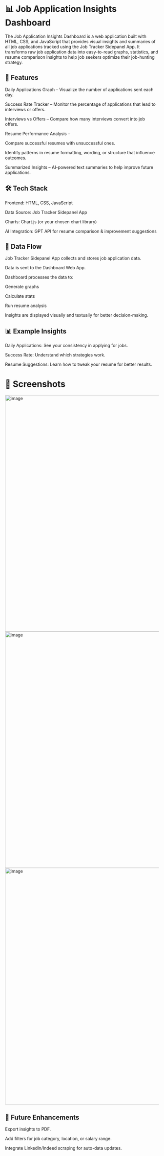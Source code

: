 # 📊 Job Application Insights Dashboard

The Job Application Insights Dashboard is a web application built with HTML, CSS, and JavaScript that provides visual insights and summaries of all job applications tracked using the Job Tracker Sidepanel App.
It transforms raw job application data into easy-to-read graphs, statistics, and resume comparison insights to help job seekers optimize their job-hunting strategy.

## 🚀 Features

Daily Applications Graph – Visualize the number of applications sent each day.

Success Rate Tracker – Monitor the percentage of applications that lead to interviews or offers.

Interviews vs Offers – Compare how many interviews convert into job offers.

Resume Performance Analysis –

Compare successful resumes with unsuccessful ones.

Identify patterns in resume formatting, wording, or structure that influence outcomes.

Summarized Insights – AI-powered text summaries to help improve future applications.

## 🛠️ Tech Stack

Frontend: HTML, CSS, JavaScript

Data Source: Job Tracker Sidepanel App

Charts: Chart.js (or your chosen chart library)

AI Integration: GPT API for resume comparison & improvement suggestions


## 🔗 Data Flow

Job Tracker Sidepanel App collects and stores job application data.

Data is sent to the Dashboard Web App.

Dashboard processes the data to:

Generate graphs

Calculate stats

Run resume analysis

Insights are displayed visually and textually for better decision-making.

## 📊 Example Insights

Daily Applications: See your consistency in applying for jobs.

Success Rate: Understand which strategies work.

Resume Suggestions: Learn how to tweak your resume for better results.

# 📸 Screenshots 

<img width="1599" height="773" alt="image" src="https://github.com/user-attachments/assets/58c6ee1d-25c4-4dc7-8080-1a607090ab84" />

<img width="1587" height="772" alt="image" src="https://github.com/user-attachments/assets/b1727f36-db0a-4579-bcde-cc1d88ff59cd" />

<img width="1584" height="773" alt="image" src="https://github.com/user-attachments/assets/048a49ac-fd8f-4963-b6ad-97fcb3e8b334" />


## 📌 Future Enhancements

Export insights to PDF.

Add filters for job category, location, or salary range.

Integrate LinkedIn/Indeed scraping for auto-data updates.
